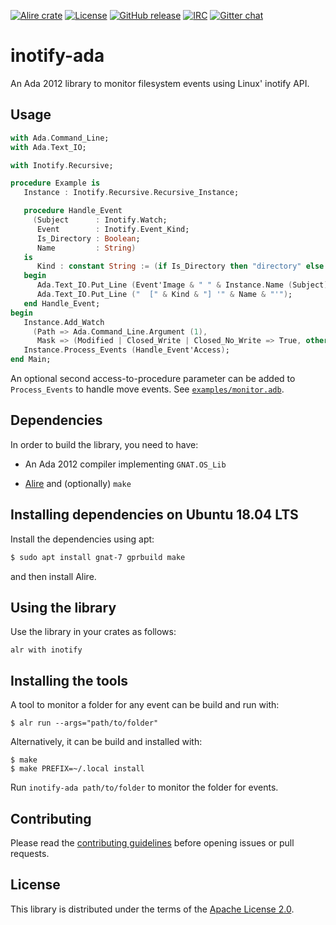 [![Alire crate](https://img.shields.io/endpoint?url=https://alire.ada.dev/badges/inotify.json)](https://alire.ada.dev/crates/inotify.html)
[![License](https://img.shields.io/github/license/onox/inotify-ada.svg?color=blue)](https://github.com/onox/inotify-ada/blob/master/LICENSE)
[![GitHub release](https://img.shields.io/github/release/onox/inotify-ada.svg)](https://github.com/onox/inotify-ada/releases/latest)
[![IRC](https://img.shields.io/badge/IRC-%23ada%20on%20libera.chat-orange.svg)](https://libera.chat)
[![Gitter chat](https://badges.gitter.im/gitterHQ/gitter.svg)](https://gitter.im/ada-lang/Lobby)

# inotify-ada

An Ada 2012 library to monitor filesystem events using Linux' inotify API.

## Usage

```ada
with Ada.Command_Line;
with Ada.Text_IO;

with Inotify.Recursive;

procedure Example is
   Instance : Inotify.Recursive.Recursive_Instance;

   procedure Handle_Event
     (Subject      : Inotify.Watch;
      Event        : Inotify.Event_Kind;
      Is_Directory : Boolean;
      Name         : String)
   is
      Kind : constant String := (if Is_Directory then "directory" else "file");
   begin
      Ada.Text_IO.Put_Line (Event'Image & " " & Instance.Name (Subject));
      Ada.Text_IO.Put_Line ("  [" & Kind & "] '" & Name & "'");
   end Handle_Event;
begin
   Instance.Add_Watch
     (Path => Ada.Command_Line.Argument (1),
      Mask => (Modified | Closed_Write | Closed_No_Write => True, others => False));
   Instance.Process_Events (Handle_Event'Access);
end Main;
```

An optional second access-to-procedure parameter can be added to `Process_Events`
to handle move events. See [`examples/monitor.adb`][url-example].

## Dependencies

In order to build the library, you need to have:

 * An Ada 2012 compiler implementing `GNAT.OS_Lib`

 * [Alire][url-alire] and (optionally) `make`

## Installing dependencies on Ubuntu 18.04 LTS

Install the dependencies using apt:

```sh
$ sudo apt install gnat-7 gprbuild make
```

and then install Alire.

## Using the library

Use the library in your crates as follows:

```
alr with inotify
```

## Installing the tools

A tool to monitor a folder for any event can be build and run with:

```
$ alr run --args="path/to/folder"
```

Alternatively, it can be build and installed with:

```
$ make
$ make PREFIX=~/.local install
```

Run `inotify-ada path/to/folder` to monitor the folder for events.

## Contributing

Please read the [contributing guidelines][url-contributing] before opening
issues or pull requests.

## License

This library is distributed under the terms of the [Apache License 2.0][url-apache].

  [url-alire]: https://alire.ada.dev/
  [url-apache]: https://opensource.org/licenses/Apache-2.0
  [url-contributing]: /CONTRIBUTING.md
  [url-example]: /examples/monitor.adb
